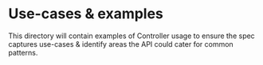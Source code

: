 # Use-cases & examples

This directory will contain examples of Controller usage to ensure the spec captures use-cases & identify areas the API could cater for common patterns.
